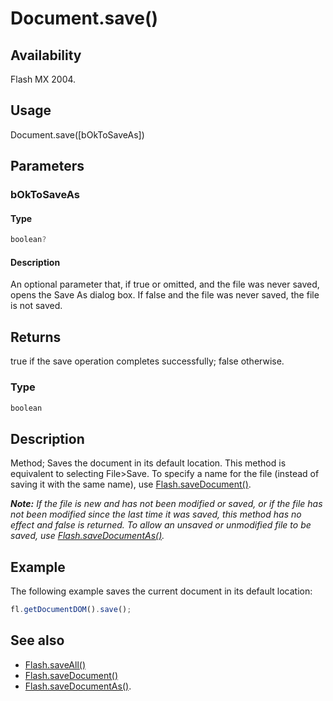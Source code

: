 # Document.save()

## Availability

Flash MX 2004.

## Usage

Document.save([bOkToSaveAs])

## Parameters

### **bOkToSaveAs**

#### Type

```typescript
boolean?
```

#### Description

An optional parameter that, if true or omitted, and the file was never saved, opens the Save As dialog box. If false and the file was never saved, the file is not saved.

## Returns

true if the save operation completes successfully; false otherwise.

### Type

```typescript
boolean
```

## Description

Method; Saves the document in its default location. This method is equivalent to selecting File>Save. To specify a name for the file (instead of saving it with the same name), use [Flash.saveDocument()](../Flash_object/Flash64.md).

***Note:** If the file is new and has not been modified or saved, or if the file has not been modified since the last time it was saved, this method has no effect and false is returned. To allow an unsaved or unmodified file to be saved, use [Flash.saveDocumentAs()](../Flash_object/Flash65.md).*

## Example

The following example saves the current document in its default location:

```javascript
fl.getDocumentDOM().save();
```

## See also

- [Flash.saveAll()](../Flash_object/Flash63.md)
- [Flash.saveDocument()](../Flash_object/Flash64.md)
- [Flash.saveDocumentAs()](../Flash_object/Flash65.md).
